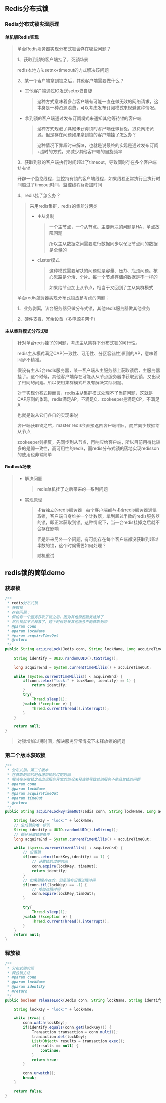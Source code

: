 ## Redis分布式锁

### Redis分布式锁实现原理

#### 单机版Redis实现

> 单台Redis服务器实现分布式锁会存在哪些问题？
>
> 1、获取到锁的客户端挂了，死锁场景
>
> redis本地方法setnx+timeout的方式解决该问题
>
> 2、某一个客户端拿到锁之后，其他客户端需要做什么？
>
> - 其他客户端通过IO发送setnx做自旋
>
>   > 这种方式意味着多台客户端有可能一直在做无效的网络请求，这本身是一种资源浪费，可以考虑发布订阅模式来规避这种情况。
>
> - 拿到锁的客户端通过发布订阅模式来通知其他等待锁的客户端
>
>   > 这种方式规避了其他未获得锁的客户端在做自旋，浪费网络资源。但是存在问题如果拿到锁的客户端挂了怎么办？
>   >
>   > 这种情况下靠超时来解决，也就是说最终的实现是通过发布订阅+超时的方式，来减少其他客户端的自旋频率
>
> 3、获取到锁的客户端执行时间超过了timeout，导致同时存在多个客户端持有锁
>
> 开辟一个监控线程，监控持有锁的客户端线程，如果线程正常执行且执行时间超过了timeout时间，监控线程负责加时间
>
> 4、redis挂了怎么办？
>
> > 采用redis集群，redis的集群分两类
> >
> > - 主从复制
> >
> >   > 一个主节点，一个从节点。主要解决的问题是HA，单点故障问题
> >   >
> >   > 所以主从数据之间需要进行数据同步以保证节点间的数据是全量的
> >
> > - cluster模式
> >
> >   > 这种模式需要解决的问题就是容量、压力、瓶颈问题。核心思路是分治、分片。每一个节点存储的数据是不一样的
> >   >
> >   > 如果给节点加上从节点，相当于又回到了主从集群模式
>
> 单台redis服务器实现分布式锁应该考虑的问题：
>
> 1、业务剥离，该台服务器只做分布式锁，其他redis服务器做其他业务
>
> 2、硬件支撑，冗余设备（多电源多网卡）

#### 主从集群模式分布式锁

> 针对单台redis挂了的问题，考虑主从集群下分布式锁的可行性。
>
> redis主从模式满足CAP(一致性、可用性、分区容错性)原则的AP，意味着同步不精准。
>
> 假设有主从2台redis服务器，某一客户端从主服务器上获取锁后，主服务器挂了。这个时候，其他客户端存在可能从从节点服务器中获取到锁，又出现了相同的问题。所以使用集群模式并没有解决实际问题。
>
> 对于实现分布式锁而言，redis主从集群模式处理不了当前问题，这就是CAP原则的体现，redis满足AP，不满足C，zookeeper是满足CP，不满足A
>
> 也就是说从它们各自的实现来说
>
> 客户端获取锁之后，master redis会直接返回客户端响应，而后同步数据给从节点
>
> zookeeper则相反，先同步到从节点，再响应给客户端，所以目前用得比较多的是弱一致性，高可用性的redis，而redis分布式锁的落地实现redisson的使用也非常简单

#### Redlock场景

> - 解决问题
>
>   > redis单机挂了之后带来的一系列问题
>
> - 实现原理
>
>   > 多台独立的redis服务器，每个客户端都与多台redis服务器通信取锁，客户端自身维护一个计数器，拿到超过半数的redis服务器的锁，即正常获取到锁。这种情况下，当一台redis挂掉之后就不会存在影响
>   >
>   > 但是带来另外一个问题，有可能存在每个客户端都没获取到超过半数的锁，这个时候需要如何处理？
>   >
>   > 随机重试

## redis锁的简单demo

### 获取锁

```java
/**
 * redis分布式锁
 * 获取锁
 * 存在问题：
 * 假设有一个服务获取了锁之后，因为其他原因服务挂掉了
 * 然后锁就不会释放了，这个时候导致其他服务不能获取到锁
 * @param conn
 * @param lockName
 * @param acquireTimeOut
 * @return
 */
public String acquireLock(Jedis conn, String lockName, Long acquireTimeOut) {
    
    String identify = UUID.randomUUID().toString();

    long acquireEnd = System.currentTimeMillis() + acquireTimeOut;

    while (System.currentTimeMillis() < acquireEnd) {
        if(conn.setnx("lock:" + lockName, identify) == 1) {
            return identify;
        }
        try{
            Thread.sleep(1);
        }catch (Exception e) {
            Thread.currentThread().interrupt();
        }
    }

    return null;
}
```

> 对锁增加过期时间，解决服务异常情况下未释放锁的问题

### 第二个版本获取锁

```java
/**
 * 分布式锁，第二个版本
 * 在获取的锁的时候增加锁的过期时间
 * 解决在获取锁之后出现服务异常的情况未释放锁导致其他服务不能获取锁的问题
 * @param conn
 * @param lockName
 * @param acquireTimeOut
 * @param timeOut
 * @return
 */
public String acquireLockByTimeOut(Jedis conn, String lockName, Long acquireTimeOut, int timeOut) {

    String lockKey = "lock:" + lockName;
    // 生成锁的唯一标识
    String identify = UUID.randomUUID().toString();
    // 循环获取锁的条件
    long acquireEnd = System.currentTimeMillis() + acquireTimeOut;

    while (System.currentTimeMillis() < acquireEnd) {
        // 设置锁
        if(conn.setnx(lockKey,identify) == 1) {
            // 设置锁的过期时间
            conn.expire(lockKey, timeOut);
            return identify;
        }
        // 如果锁是存在的，但是没有设置过期时间
        if(conn.ttl(lockKey) == -1) {
            // 增加过期时间
            conn.expire(lockKey,timeOut);
        }

        try{
            Thread.sleep(1);
        }catch (Exception e) {
            Thread.currentThread().interrupt();
        }
    }
    return null;
}
```

### 释放锁

```java
/**
 * 分布式锁实现
 * 释放锁方法
 * @param conn
 * @param lockName
 * @param identify
 * @return
 */
public boolean releaseLock(Jedis conn, String lockName, String identify) {

    String lockKey = "lock:" + lockName;

    while (true) {
        conn.watch(lockKey);
        if(identify.equals(conn.get(lockKey))) {
            Transaction transaction = conn.multi();
            transaction.del(lockKey);
            List<Object> results = transaction.exec();
            if(results == null) {
                continue;
            }
            return true;
        }

        conn.unwatch();
        break;
    }

    return false;
}
```


